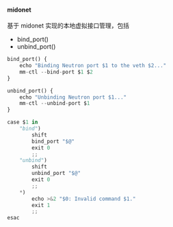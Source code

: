 #### midonet
基于 midonet 实现的本地虚拟接口管理，包括
* bind_port()
* unbind_port()

```py
bind_port() {
    echo "Binding Neutron port $1 to the veth $2..."
    mm-ctl --bind-port $1 $2
}

unbind_port() {
    echo "Unbinding Neutron port $1..."
    mm-ctl --unbind-port $1
}

case $1 in
    "bind")
        shift
        bind_port "$@"
        exit 0
        ;;
    "unbind")
        shift
        unbind_port "$@"
        exit 0
        ;;
    *)
        echo >&2 "$0: Invalid command $1."
        exit 1
        ;;
esac
```
